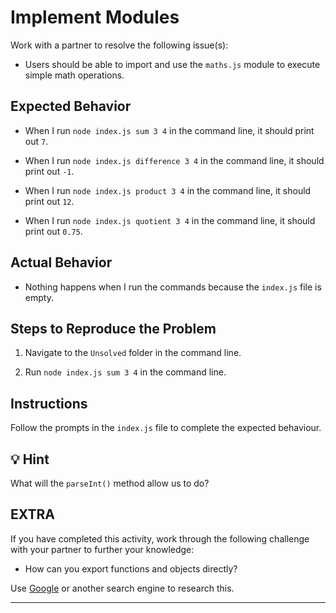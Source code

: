 # Implement Modules

Work with a partner to resolve the following issue(s):

* Users should be able to import and use the `maths.js` module to execute simple math operations.

## Expected Behavior

* When I run `node index.js sum 3 4` in the command line, it should print out `7`.

* When I run `node index.js difference 3 4` in the command line, it should print out `-1`.

* When I run `node index.js product 3 4` in the command line, it should print out `12`.

* When I run `node index.js quotient 3 4` in the command line, it should print out `0.75`.

## Actual Behavior

* Nothing happens when I run the commands because the `index.js` file is empty.

## Steps to Reproduce the Problem

1. Navigate to the `Unsolved` folder in the command line.

2. Run `node index.js sum 3 4` in the command line.

## Instructions

Follow the prompts in the `index.js` file to complete the expected behaviour.

## 💡 Hint

What will the `parseInt()` method allow us to do?

## EXTRA

If you have completed this activity, work through the following challenge with your partner to further your knowledge:

* How can you export functions and objects directly?

Use [Google](https://www.google.com) or another search engine to research this.

---

